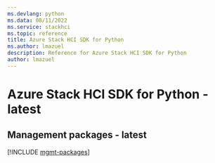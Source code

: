 ```yaml
---
ms.devlang: python
ms.data: 08/11/2022
ms.service: stackhci
ms.topic: reference
title: Azure Stack HCI SDK for Python
ms.author: lmazuel
description: Reference for Azure Stack HCI SDK for Python
author: lmazuel
---
```

# Azure Stack HCI SDK for Python - latest

## Management packages - latest
[!INCLUDE [mgmt-packages](stack-hci-mgmt-index.md)]